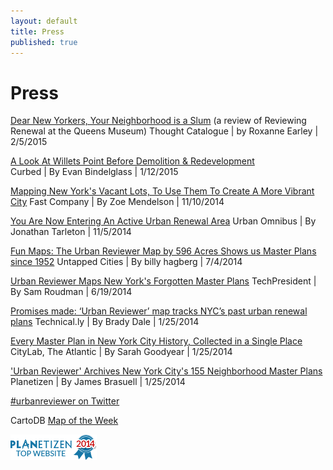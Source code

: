 ```yaml
---
layout: default
title: Press
published: true
---
```





# Press

[Dear New Yorkers, Your Neighborhood is a Slum](http://thoughtcatalog.com/roxanne-earley/2015/02/dear-new-yorkers-your-neighborhood-is-a-slum/) (a review of Reviewing Renewal at the Queens Museum)
Thought Catalogue | by Roxanne Earley | 2/5/2015

[A Look At Willets Point Before Demolition &
Redevelopment](http://ny.curbed.com/archives/2015/01/12/a_look_at_willets_point_before_demolition_redevelopment.php)  
Curbed | By Evan Bindelglass | 1/12/2015

[Mapping New York's Vacant Lots, To Use Them To Create A More Vibrant City](http://www.fastcoexist.com/3038089/mapping-new-yorks-vacant-lots-to-use-them-to-create-a-more-vibrant-city)
Fast Company | By Zoe Mendelson | 11/10/2014

[You Are Now Entering An Active Urban Renewal Area](http://urbanomnibus.net/2014/11/you-are-now-entering-an-active-urban-renewal-area/) 
Urban Omnibus | By Jonathan Tarleton | 11/5/2014

[Fun Maps: The Urban Reviewer Map by 596 Acres Shows us Master Plans since 1952](http://untappedcities.com/2014/07/04/fun-maps-the-urban-reviewer-map-by-596-acres-shows-us-master-plans-since-1952/) 
Untapped Cities | By billy hagberg | 7/4/2014

[Urban Reviewer Maps New York's Forgotten Master Plans](http://techpresident.com/news/25143/urban-reviewer-maps-new-yorks-forgotten-master-plans)
TechPresident | By Sam Roudman | 6/19/2014

[Promises made: ‘Urban Reviewer’ map tracks NYC’s past urban renewal plans](http://technical.ly/brooklyn/2014/06/25/urban-re-viewer-launches-documenting-urban-renewal-era-maps/)
Technical.ly | By Brady Dale | 1/25/2014

[Every Master Plan in New York City History, Collected in a Single Place](http://www.citylab.com/design/2014/06/every-master-plan-in-new-york-city-history-collected-in-a-single-place/373307/) 
CityLab, The Atlantic | By Sarah Goodyear | 1/25/2014

['Urban Reviewer' Archives New York City's 155 Neighborhood Master Plans](http://www.planetizen.com/node/69987) 
Planetizen | By James Brasuell | 1/25/2014

[#urbanreviewer on Twitter](https://twitter.com/search?src=typd&q=%23urbanreviewer)

CartoDB [Map of the Week](http://blog.cartodb.com/map-of-the-week-urban-reviewer/) 

[![Planetizen Top 10 Websites 2014](img/planetizen_badge.png)](http://www.planetizen.com/websites/2014)
